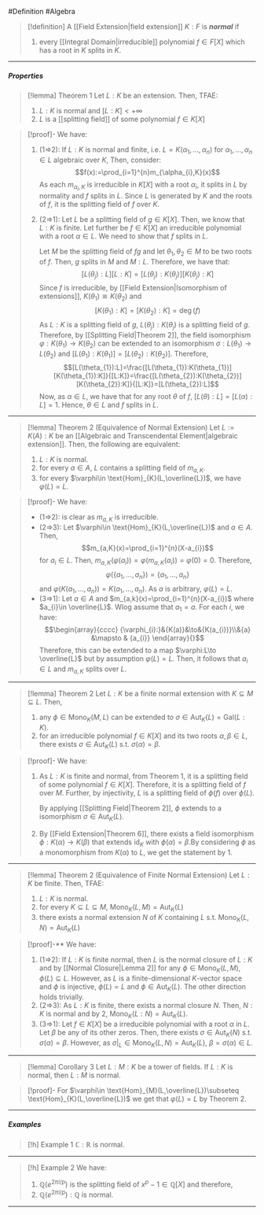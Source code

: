 #Definition #Algebra 

> [!definition]
> A [[Field Extension|field extension]] $K:F$ is ***normal*** if 
> 1. every [[Integral Domain|irreducible]] polynomial $f\in F[X]$ which has a root in $K$ splits in $K$.

---
##### Properties
> [!lemma] Theorem 1
> Let $L:K$ be an extension. Then, TFAE:
> 1. $L:K$ is normal and $[L:K]<+\infty$
> 2. $L$ is a [[splitting field]] of some polynomial $f\in K[X]$

> [!proof]-
> We have:
> 1. (1=>2): If $L:K$ is normal and finite, i.e. $L=K(\alpha_{1},\dots,\alpha_{n})$ for $\alpha_{1},\dots,\alpha_{n}\in L$ algebraic over $K$, Then, consider: $$f(x):=\prod_{i=1}^{n}m_{\alpha_{i},K}(x)$$As each $m_{\alpha_{i},K}$ is irreducible in $K[X]$ with a root $\alpha_{i}$, it splits in $L$ by normality and $f$ splits in $L$. Since $L$ is generated by $K$ and the roots of $f$, it is the splitting field of $f$ over $K$.
> 2. (2=>1): Let $L$ be a splitting field of $g\in K[X]$. Then, we know that $L:K$ is finite. Let further be $f\in K[X]$ an irreducible polynomial with a root $\alpha\in L$. We need to show that $f$ splits in $L$. 
>    
>    Let $M$ be the splitting field of $fg$ and let $\theta_{1},\theta_{2}\in M$ to be two roots of $f$. Then, $g$ splits in $M$ and $M:L$. Therefore, we have that: $$[L(\theta_{j}):L][L:K]=[L(\theta_{j}):K(\theta_{j})][K(\theta_{j}):K]$$Since $f$ is irreducible, by [[Field Extension|Isomorphism of extensions]], $K(\theta_{1})\cong K(\theta_{2})$ and $$[K(\theta_{1}):K]=[K(\theta_{2}):K]=\deg(f)$$As $L:K$ is a splitting field of $g$, $L(\theta_{j}):K(\theta_{j})$ is a splitting field of $g$. Therefore, by [[Splitting Field|Theorem 2]], the field isomorphism $\varphi:K(\theta_{1})\to K(\theta_{2})$ can be extended to an isomorphism $\sigma:L(\theta_{1})\to L(\theta_{2})$ and $[L(\theta_{1}):K(\theta_{1})]=[L(\theta_{2}):K(\theta_{2})]$. Therefore, $$[L(\theta_{1}):L]=\frac{[L(\theta_{1}):K(\theta_{1})][K(\theta_{1}):K]}{[L:K]}=\frac{[L(\theta_{2}):K(\theta_{2})][K(\theta_{2}):K]}{[L:K]}=[L(\theta_{2}):L]$$
>    Now, as $\alpha\in L$, we have that for any root $\theta$ of $f$, $[L(\theta):L]=[L(\alpha):L]=1$. Hence, $\theta\in L$ and $f$ splits in $L$. 

---
> [!lemma] Theorem 2 (Equivalence of Normal Extension)
> Let $L:=K(A):K$ be an [[Algebraic and Transcendental Element|algebraic extension]]. Then, the following are equivalent:
> 1. $L:K$ is normal.
> 2. for every $a\in A$, $L$ contains a splitting field of $m_{a,K}$.
> 3. for every $\varphi\in \text{Hom}_{K}(L,\overline{L})$, we have $\varphi(L)=L$.

> [!proof]-
> We have: 
> - (1=>2): is clear as $m_{a,K}$ is irreducible.
> - (2=>3): Let $\varphi\in \text{Hom}_{K}(L,\overline{L})$ and $a\in A$. Then, $$m_{a,K}(x)=\prod_{i=1}^{n}(X-a_{i})$$ for $a_{i}\in L$. Then, $m_{a,K}(\varphi(a_{i}))=\varphi(m_{a,K}(a_{i}))=\varphi(0)=0$. Therefore, $$\varphi(\{ a_{1},\dots,a_{n} \})=\{ a_{1},\dots,a_{n} \}$$and $\varphi(K(a_{1},\dots,a_{n}))=K(a_{1},\dots,a_{n})$. As $a$ is arbitrary, $\varphi(L)=L$.
> - (3=>1): Let $a\in A$ and $m_{a,k}(x)=\prod_{i=1}^{n}(X-a_{i})$ where $a_{i}\in \overline{L}$. Wlog assume that $a_{1}=a$. For each $i$, we have: $$\begin{array}{cccc} {\varphi_{i}:}&{K(a)}&\to&{K(a_{i})}\\&{a} &\mapsto & {a_{i}} \end{array}{}$$Therefore, this can be extended to a map $\varphi:L\to \overline{L}$ but by assumption $\varphi(L)=L$. Then, it follows that $a_{i}\in L$ and $m_{a,K}$ splits over $L$. 
---
> [!lemma] Theorem 2
> Let $L:K$ be a finite normal extension with $K\subseteq M\subseteq L$. Then,
> 1. any $\phi\in \text{Mono}_{K}(M,L)$ can be extended to $\sigma\in \text{Aut}_{K}(L)=\text{Gal}(L:K)$.
> 2. for an irreducible polynomial $f\in K[X]$ and its two roots $\alpha,\beta\in L$, there exists $\sigma\in \text{Aut}_{K}(L)$ s.t. $\sigma(\alpha)=\beta$.

> [!proof]-
> We have:
> 1. As $L:K$ is finite and normal, from Theorem 1, it is a splitting field of some polynomial $f\in K[X]$. Therefore, it is a splitting field of $f$ over $M$. Further, by injectivity, $L$ is a splitting field of $\phi(f)$ over $\phi(L)$.
> 
> 	 By applying [[Splitting Field|Theorem 2]], $\phi$ extends to a isomorphism $\sigma\in \text{Aut}_{K}(L)$.
> 2. By [[Field Extension|Theorem 6]], there exists a field isomorphism $\phi:K(\alpha)\to K(\beta)$ that extends $\text{id}_{K}$ with $\phi(\alpha)=\beta$.By considering $\phi$ as a monomorphism from $K(\alpha)$ to $L$, we get the statement by 1.
---
> [!lemma] Theorem 2 (Equivalence of Finite Normal Extension)
> Let $L:K$ be finite. Then, TFAE:
> 1. $L:K$ is normal.
> 2. for every $K\subseteq L\subseteq M$, $\text{Mono}_{K}(L,M)=\text{Aut}_{K}(L)$
> 3. there exists a normal extension $N$ of $K$ containing $L$ s.t. $\text{Mono}_{K}(L,N)=\text{Aut}_{K}(L)$

> [!proof]-**
> We have:
> 1. (1=>2): If $L:K$ is finite normal, then $L$ is the normal closure of $L:K$ and by [[Normal Closure|Lemma 2]] for any $\phi\in \text{Mono}_{K}(L,M)$, $\phi(L)\subseteq L$. However, as $L$ is a finite-dimensional $K$-vector space and $\phi$ is injective, $\phi(L)=L$ and $\phi\in \text{Aut}_{K}(L)$. The other direction holds trivially. 
> 2. (2=>3): As $L:K$ is finite, there exists a normal closure $N$. Then, $N:K$ is normal and by 2, $\text{Mono}_{K}(L:N)=\text{Aut}_{K}(L)$.
> 3. (3=>1): Let $f\in K[X]$ be a irreducible polynomial with  a root $\alpha$ in $L$. Let $\beta$ be any of its other zeros. Then, there exists $\sigma\in \text{Aut}_{K}(N)$ s.t. $\sigma(\alpha)=\beta$. However, as $\sigma|_{L}\in \text{Mono}_{K}(L,N)=\text{Aut}_{K}(L)$, $\beta=\sigma(\alpha)\in L$.

---
> [!lemma] Corollary 3
> Let $L:M:K$ be a tower of fields. If $L:K$ is normal, then $L:M$ is normal.

> [!proof]-
> For $\varphi\in \text{Hom}_{M}(L,\overline{L})\subseteq \text{Hom}_{K}(L,\overline{L})$ we get that $\varphi(L)=L$ by Theorem 2.
---
##### Examples
> [!h] Example 1
> $\mathbb{C}:\mathbb{R}$ is normal.
---
> [!h] Example 2
> We have:
> 1. $\mathbb{Q}(e^{2\pi i / p})$ is the splitting field of $x^p-1\in \mathbb{Q}[X]$ and therefore, 
> 2. $\mathbb{Q}(e^{2\pi i / p}):\mathbb{Q}$ is normal. 
---
